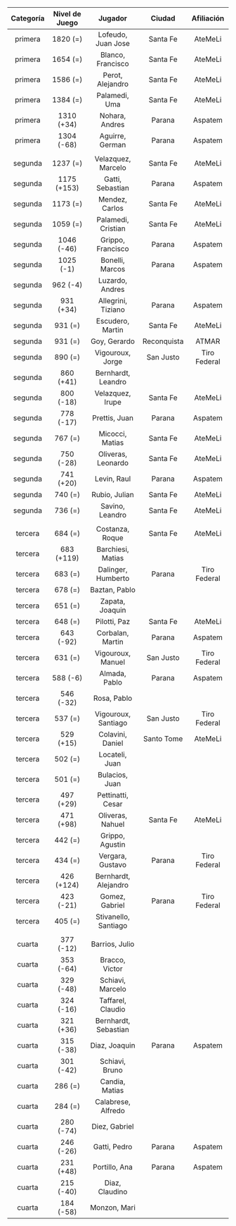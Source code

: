 |  Categoría  |  Nivel de Juego  |       Jugador        |   Ciudad    |  Afiliación  |
|:-----------:|:----------------:|:--------------------:|:-----------:|:------------:|
|   primera   |     1820 (=)     |  Lofeudo, Juan Jose  |  Santa Fe   |   AteMeLi    |
|   primera   |     1654 (=)     |  Blanco, Francisco   |  Santa Fe   |   AteMeLi    |
|   primera   |     1586 (=)     |   Perot, Alejandro   |  Santa Fe   |   AteMeLi    |
|   primera   |     1384 (=)     |    Palamedi, Uma     |  Santa Fe   |   AteMeLi    |
|   primera   |    1310 (+34)    |    Nohara, Andres    |   Parana    |   Aspatem    |
|   primera   |    1304 (-68)    |   Aguirre, German    |   Parana    |   Aspatem    |
|             |                  |                      |             |              |
|   segunda   |     1237 (=)     |  Velazquez, Marcelo  |  Santa Fe   |   AteMeLi    |
|   segunda   |   1175 (+153)    |   Gatti, Sebastian   |   Parana    |   Aspatem    |
|   segunda   |     1173 (=)     |    Mendez, Carlos    |  Santa Fe   |   AteMeLi    |
|   segunda   |     1059 (=)     |  Palamedi, Cristian  |  Santa Fe   |   AteMeLi    |
|   segunda   |    1046 (-46)    |  Grippo, Francisco   |   Parana    |   Aspatem    |
|   segunda   |    1025 (-1)     |   Bonelli, Marcos    |   Parana    |   Aspatem    |
|   segunda   |     962 (-4)     |   Luzardo, Andres    |             |              |
|   segunda   |    931 (+34)     |  Allegrini, Tiziano  |   Parana    |   Aspatem    |
|   segunda   |     931 (=)      |   Escudero, Martin   |  Santa Fe   |   AteMeLi    |
|   segunda   |     931 (=)      |     Goy, Gerardo     | Reconquista |    ATMAR     |
|   segunda   |     890 (=)      |   Vigouroux, Jorge   |  San Justo  | Tiro Federal |
|   segunda   |    860 (+41)     |  Bernhardt, Leandro  |             |              |
|   segunda   |    800 (-18)     |   Velazquez, Irupe   |  Santa Fe   |   AteMeLi    |
|   segunda   |    778 (-17)     |    Prettis, Juan     |   Parana    |   Aspatem    |
|   segunda   |     767 (=)      |   Micocci, Matias    |  Santa Fe   |   AteMeLi    |
|   segunda   |    750 (-28)     |  Oliveras, Leonardo  |  Santa Fe   |   AteMeLi    |
|   segunda   |    741 (+20)     |     Levin, Raul      |   Parana    |   Aspatem    |
|   segunda   |     740 (=)      |    Rubio, Julian     |  Santa Fe   |   AteMeLi    |
|   segunda   |     736 (=)      |   Savino, Leandro    |  Santa Fe   |   AteMeLi    |
|             |                  |                      |             |              |
|   tercera   |     684 (=)      |   Costanza, Roque    |  Santa Fe   |   AteMeLi    |
|   tercera   |    683 (+119)    |  Barchiesi, Matias   |             |              |
|   tercera   |     683 (=)      |  Dalinger, Humberto  |   Parana    | Tiro Federal |
|   tercera   |     678 (=)      |    Baztan, Pablo     |             |              |
|   tercera   |     651 (=)      |   Zapata, Joaquin    |             |              |
|   tercera   |     648 (=)      |     Pilotti, Paz     |  Santa Fe   |   AteMeLi    |
|   tercera   |    643 (-92)     |   Corbalan, Martin   |   Parana    |   Aspatem    |
|   tercera   |     631 (=)      |  Vigouroux, Manuel   |  San Justo  | Tiro Federal |
|   tercera   |     588 (-6)     |    Almada, Pablo     |   Parana    |   Aspatem    |
|   tercera   |    546 (-32)     |     Rosa, Pablo      |             |              |
|   tercera   |     537 (=)      | Vigouroux, Santiago  |  San Justo  | Tiro Federal |
|   tercera   |    529 (+15)     |   Colavini, Daniel   | Santo Tome  |   AteMeLi    |
|   tercera   |     502 (=)      |    Locateli, Juan    |             |              |
|   tercera   |     501 (=)      |    Bulacios, Juan    |             |              |
|   tercera   |    497 (+29)     |  Pettinatti, Cesar   |             |              |
|   tercera   |    471 (+98)     |   Oliveras, Nahuel   |  Santa Fe   |   AteMeLi    |
|   tercera   |     442 (=)      |   Grippo, Agustin    |             |              |
|   tercera   |     434 (=)      |   Vergara, Gustavo   |   Parana    | Tiro Federal |
|   tercera   |    426 (+124)    | Bernhardt, Alejandro |             |              |
|   tercera   |    423 (-21)     |    Gomez, Gabriel    |   Parana    | Tiro Federal |
|   tercera   |     405 (=)      | Stivanello, Santiago |             |              |
|             |                  |                      |             |              |
|   cuarta    |    377 (-12)     |    Barrios, Julio    |             |              |
|   cuarta    |    353 (-64)     |    Bracco, Victor    |             |              |
|   cuarta    |    329 (-48)     |   Schiavi, Marcelo   |             |              |
|   cuarta    |    324 (-16)     |  Taffarel, Claudio   |             |              |
|   cuarta    |    321 (+36)     | Bernhardt, Sebastian |             |              |
|   cuarta    |    315 (-38)     |    Diaz, Joaquin     |   Parana    |   Aspatem    |
|   cuarta    |    301 (-42)     |    Schiavi, Bruno    |             |              |
|   cuarta    |     286 (=)      |    Candia, Matias    |             |              |
|   cuarta    |     284 (=)      |  Calabrese, Alfredo  |             |              |
|   cuarta    |    280 (-74)     |    Diez, Gabriel     |             |              |
|   cuarta    |    246 (-26)     |     Gatti, Pedro     |   Parana    |   Aspatem    |
|   cuarta    |    231 (+48)     |    Portillo, Ana     |   Parana    |   Aspatem    |
|   cuarta    |    215 (-40)     |    Diaz, Claudino    |             |              |
|   cuarta    |    184 (-58)     |     Monzon, Mari     |             |              |